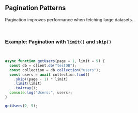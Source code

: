 ## Pagination Patterns

Pagination improves performance when fetching large datasets.

&nbsp;
### Example: Pagination with `limit()` and `skip()`
&nbsp;

```js
async function getUsers(page = 1, limit = 5) {
  const db = client.db("testDB");
  const collection = db.collection("users");
  const users = await collection.find()
    .skip((page - 1) * limit)
    .limit(limit)
    .toArray();
  console.log("Users:", users);
}

getUsers(2, 5);
```